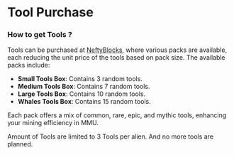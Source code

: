 # Tool Purchase <!-- {docsify-ignore-all} -->

### How to get Tools ?&#x20;

Tools can be purchased at [NeftyBlocks](https://neftyblocks.com/collection/marstradergo/drops/218808+218809+218810+218811), where various packs are available, each reducing the unit price of the tools based on pack size. The available packs include:

* **Small Tools Box**: Contains 3 random tools.
* **Medium Tools Box**: Contains 7 random tools.
* **Large Tools Box**: Contains 10 random tools.
* **Whales Tools Box**: Contains 15 random tools.

Each pack offers a mix of common, rare, epic, and mythic tools, enhancing your mining efficiency in MMU.

Amount of Tools are limited to 3 Tools per alien. And no more tools are planned.

